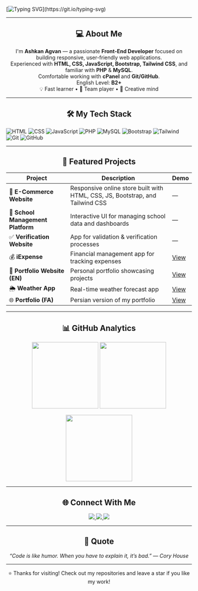 <!-- README.md for GitHub Profile: ashkant4 -->

<!-- Typing Animation -->
[![Typing SVG](https://readme-typing-svg.herokuapp.com?font=Fira+Code&duration=3000&pause=800&color=00BFFF&center=true&vCenter=true&width=600&lines=👋+Hi%2C+I'm+Ashkan+Agvan;💻+Front-End+Developer;🚀+Creative+and+Fast+Learner;🔥+Welcome+to+my+GitHub!)](https://git.io/typing-svg)

---

<h2 align="center">💻 About Me</h2>

<p align="center">
I'm <b>Ashkan Agvan</b> — a passionate <b>Front-End Developer</b> focused on building responsive, user-friendly web applications.<br/>
Experienced with <b>HTML, CSS, JavaScript, Bootstrap, Tailwind CSS</b>, and familiar with <b>PHP</b> & <b>MySQL</b>.<br/>
Comfortable working with <b>cPanel</b> and <b>Git/GitHub</b>.<br/>
English Level: <b>B2+</b><br/>
💡 Fast learner • 💪 Team player • 🎨 Creative mind
</p>

---

<h2 align="center">🛠️ My Tech Stack</h2>

<p align="center">
  
![HTML](https://img.shields.io/badge/HTML5-E34F26?style=for-the-badge&logo=html5&logoColor=white)
![CSS](https://img.shields.io/badge/CSS3-1572B6?style=for-the-badge&logo=css3&logoColor=white)
![JavaScript](https://img.shields.io/badge/JavaScript-F7DF1E?style=for-the-badge&logo=javascript&logoColor=black)
![PHP](https://img.shields.io/badge/PHP-777BB4?style=for-the-badge&logo=php&logoColor=white)
![MySQL](https://img.shields.io/badge/MySQL-4479A1?style=for-the-badge&logo=mysql&logoColor=white)
![Bootstrap](https://img.shields.io/badge/Bootstrap-563D7C?style=for-the-badge&logo=bootstrap&logoColor=white)
![Tailwind](https://img.shields.io/badge/Tailwind_CSS-38B2AC?style=for-the-badge&logo=tailwindcss&logoColor=white)
![Git](https://img.shields.io/badge/GIT-F05032?style=for-the-badge&logo=git&logoColor=white)
![GitHub](https://img.shields.io/badge/GitHub-171515?style=for-the-badge&logo=github&logoColor=white)
</p>

---

<h2 align="center">📌 Featured Projects</h2>

| Project | Description | Demo |
|----------|--------------|------|
| 🛒 **E-Commerce Website** | Responsive online store built with HTML, CSS, JS, Bootstrap, and Tailwind CSS | — |
| 🏫 **School Management Platform** | Interactive UI for managing school data and dashboards | — |
| ✅ **Verification Website** | App for validation & verification processes | — |
| 💰 **iExpense** | Financial management app for tracking expenses | [View](https://ashkant4.github.io/iExpense/) |
| 💼 **Portfolio Website (EN)** | Personal portfolio showcasing projects | [View](https://ashkant4.github.io/Portfolio/) |
| 🌦️ **Weather App** | Real-time weather forecast app | [View](https://ashkant4.github.io/Weather-App/) |
| 🌐 **Portfolio (FA)** | Persian version of my portfolio | [View](https://ashkant4.github.io/Portfolio-FA/) |

---

<h2 align="center">📊 GitHub Analytics</h2>

<p align="center">
  <img src="https://github-readme-stats.vercel.app/api?username=ashkant4&show_icons=true&theme=tokyonight&hide_border=true" height="180em"/>
  <img src="https://github-readme-streak-stats.herokuapp.com/?user=ashkant4&theme=tokyonight&hide_border=true" height="180em"/>
</p>

<p align="center">
  <img src="https://github-readme-stats.vercel.app/api/top-langs/?username=ashkant4&layout=compact&theme=tokyonight&hide_border=true" height="180em"/>
</p>

---

<h2 align="center">🌐 Connect With Me</h2>

<p align="center">
  <a href="https://www.linkedin.com/in/ashkant4" target="_blank">
    <img src="https://img.shields.io/badge/LinkedIn-0077B5?style=for-the-badge&logo=linkedin&logoColor=white"/>
  </a>
  <a href="https://t.me/WebDevIr" target="_blank">
    <img src="https://img.shields.io/badge/Telegram-0088cc?style=for-the-badge&logo=telegram&logoColor=white"/>
  </a>
  <a href="https://github.com/ashkant4" target="_blank">
    <img src="https://img.shields.io/badge/GitHub-171515?style=for-the-badge&logo=github&logoColor=white"/>
  </a>
</p>

---

<h2 align="center">💬 Quote</h2>

<p align="center"><i>“Code is like humor. When you have to explain it, it’s bad.” — Cory House</i></p>

---

<p align="center">⭐️ Thanks for visiting! Check out my repositories and leave a star if you like my work!</p>
